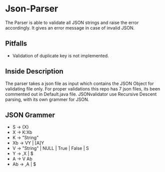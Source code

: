 # Json-Parser
The Parser is able to validate all JSON strings and raise the error accordingly. It gives an error message in case of invalid JSON.

## Pitfalls
* Validation of duplicate key is not implemented.

## Inside Description
The parser takes a json file as input which contains the JSON Object for validating file only. 
For proper validations this repo has 7 json files, its been commented out in Default.java file.
JSONvalidator use Recursive Descent parsing, with its own grammer for JSON.

## JSON Grammer
* S -> {X}
* X -> K:Xb	
* K -> "String"
* Xb -> VY | [A]Y
* V -> "String" | NULL | True | False | S 
* Y -> ,X | $
* A -> V Ab 
* Ab -> ,A | $
